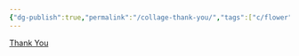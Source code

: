 ```yaml
---
{"dg-publish":true,"permalink":"/collage-thank-you/","tags":["c/flower","c/tree","c/christmas","c/flat-background","c/yellow","c/green"],"created":"2024-01-02T08:24:54.174-05:00","updated":"2024-01-02T08:26:22.878-05:00"}
---
```



[Thank You](https://www.instagram.com/p/B6cWTiEhfo8/)
